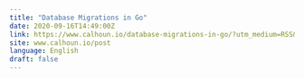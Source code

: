 ```yaml
---
title: "Database Migrations in Go"
date: 2020-09-16T14:49:00Z
link: https://www.calhoun.io/database-migrations-in-go/?utm_medium=RSS&utm_source=news.12bit.vn
site: www.calhoun.io/post
language: English
draft: false
---
```

